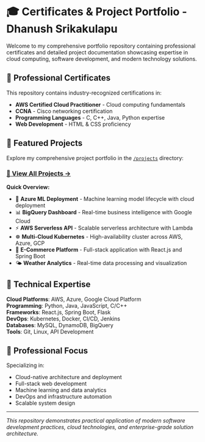 # 🎓 Certificates & Project Portfolio - Dhanush Srikakulapu

Welcome to my comprehensive portfolio repository containing professional certificates and detailed project documentation showcasing expertise in cloud computing, software development, and modern technology solutions.

## 📜 Professional Certificates

This repository contains industry-recognized certifications in:

- **AWS Certified Cloud Practitioner** - Cloud computing fundamentals
- **CCNA** - Cisco networking certification  
- **Programming Languages** - C, C++, Java, Python expertise
- **Web Development** - HTML & CSS proficiency

## 🚀 Featured Projects

Explore my comprehensive project portfolio in the [`/projects`](./projects/) directory:

### [📂 View All Projects →](./projects/README.md)

**Quick Overview:**
- 🤖 **Azure ML Deployment** - Machine learning model lifecycle with cloud deployment
- 📊 **BigQuery Dashboard** - Real-time business intelligence with Google Cloud
- ⚡ **AWS Serverless API** - Scalable serverless architecture with Lambda
- ☸️ **Multi-Cloud Kubernetes** - High-availability cluster across AWS, Azure, GCP
- 🛒 **E-Commerce Platform** - Full-stack application with React.js and Spring Boot
- 🌤️ **Weather Analytics** - Real-time data processing and visualization

## 🧠 Technical Expertise

**Cloud Platforms**: AWS, Azure, Google Cloud Platform  
**Programming**: Python, Java, JavaScript, C/C++  
**Frameworks**: React.js, Spring Boot, Flask  
**DevOps**: Kubernetes, Docker, CI/CD, Jenkins  
**Databases**: MySQL, DynamoDB, BigQuery  
**Tools**: Git, Linux, API Development

## 💼 Professional Focus

Specializing in:
- Cloud-native architecture and deployment
- Full-stack web development
- Machine learning and data analytics
- DevOps and infrastructure automation
- Scalable system design

---

*This repository demonstrates practical application of modern software development practices, cloud technologies, and enterprise-grade solution architecture.*